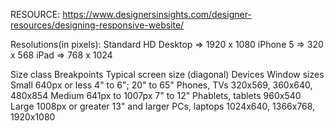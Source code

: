 RESOURCE:
https://www.designersinsights.com/designer-resources/designing-responsive-website/

Resolutions(in pixels):
Standard HD Desktop => 1920 x 1080
iPhone 5 => 320 x 568
iPad => 768 x 1024

Size class          Breakpoints         Typical screen size (diagonal)	     Devices               Window sizes  
Small	             640px or less	         4" to 6"; 20" to 65"	            Phones, TVs	           320x569, 360x640, 480x854
Medium	           641px to 1007px	       7" to 12"	                      Phablets, tablets	     960x540
Large	             1008px or greater	     13" and larger	                  PCs, laptops	         1024x640, 1366x768, 1920x1080
